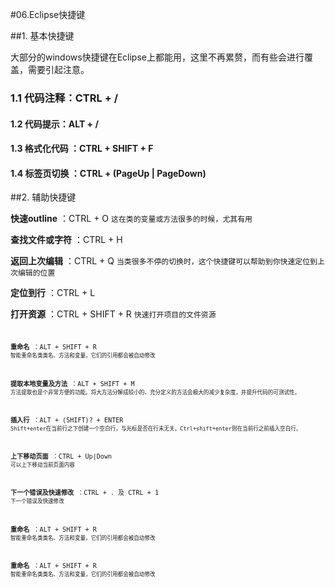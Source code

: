 #06.Eclipse快捷键

##1. 基本快捷键

 大部分的windows快捷键在Eclipse上都能用，这里不再累赘，而有些会进行覆盖，需要引起注意。
 
### 1.1 代码注释：CTRL + /
 
#### 1.2 代码提示：ALT + /
 
#### 1.3 格式化代码 ：CTRL + SHIFT + F 
 
#### 1.4 标签页切换 ：CTRL + (PageUp | PageDown)

##2. 辅助快捷键

 **快速outline**  ：CTRL + O  <code>这在类的变量或方法很多的时候，尤其有用</code>
 
 **查找文件或字符** ：CTRL + H
 
 **返回上次编辑** ：CTRL + Q <code>当类很多不停的切换时，这个快捷键可以帮助到你快速定位到上次编辑的位置</code>
 
 **定位到行** ：CTRL + L
 
 **打开资源** ：CTRL + SHIFT + R  <code>快速打开项目的文件资源<code>

 **重命名** ：ALT + SHIFT + R  <code>智能重命名类类名、方法和变量，它们的引用都会被自动修改</code>
 
 **提取本地变量及方法** ：ALT + SHIFT + M  <code>方法提取也是个非常方便的功能。将大方法分解成较小的、充分定义的方法会极大的减少复杂度，并提升代码的可测试性。</code>
 
 **插入行** ：ALT + (SHIFT)? + ENTER  <code>Shift+enter在当前行之下创建一个空白行，与光标是否在行末无关。Ctrl+shift+enter则在当前行之前插入空白行。</code>
 
 **上下移动页面** ：CTRL + Up|Down  <code>可以上下移动当前页面内容</code>
 
 **下一个错误及快速修改** ：CTRL + . 及 CTRL + 1  <code>下一个错误及快速修改</code>
 
 **重命名** ：ALT + SHIFT + R  <code>智能重命名类类名、方法和变量，它们的引用都会被自动修改</code>
 
 **重命名** ：ALT + SHIFT + R  <code>智能重命名类类名、方法和变量，它们的引用都会被自动修改</code>

